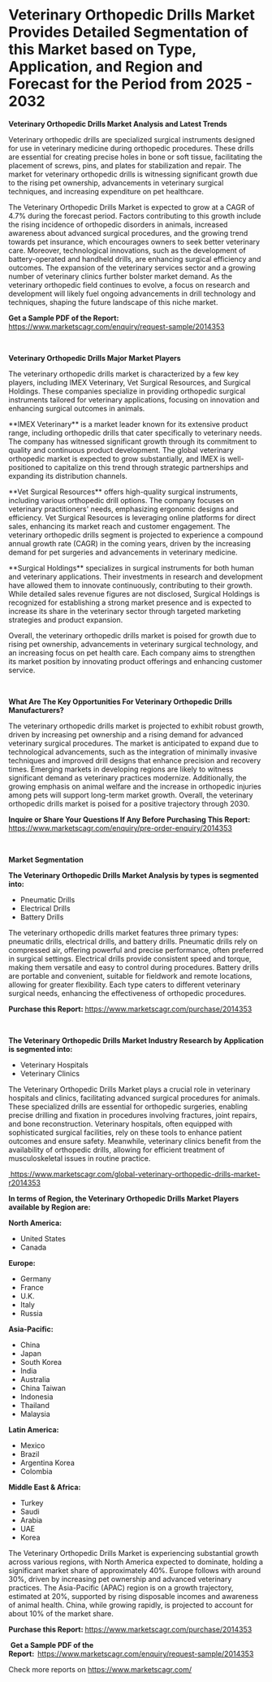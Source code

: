 <p><h1>Veterinary Orthopedic Drills Market Provides Detailed Segmentation of this Market based on Type, Application, and Region and Forecast for the Period from 2025 - 2032</h1></p><p><strong>Veterinary Orthopedic Drills Market Analysis and Latest Trends</strong></p>
<p><p>Veterinary orthopedic drills are specialized surgical instruments designed for use in veterinary medicine during orthopedic procedures. These drills are essential for creating precise holes in bone or soft tissue, facilitating the placement of screws, pins, and plates for stabilization and repair. The market for veterinary orthopedic drills is witnessing significant growth due to the rising pet ownership, advancements in veterinary surgical techniques, and increasing expenditure on pet healthcare.</p><p>The Veterinary Orthopedic Drills Market is expected to grow at a CAGR of 4.7% during the forecast period. Factors contributing to this growth include the rising incidence of orthopedic disorders in animals, increased awareness about advanced surgical procedures, and the growing trend towards pet insurance, which encourages owners to seek better veterinary care. Moreover, technological innovations, such as the development of battery-operated and handheld drills, are enhancing surgical efficiency and outcomes. The expansion of the veterinary services sector and a growing number of veterinary clinics further bolster market demand. As the veterinary orthopedic field continues to evolve, a focus on research and development will likely fuel ongoing advancements in drill technology and techniques, shaping the future landscape of this niche market.</p></p>
<p><strong>Get a Sample PDF of the Report:&nbsp;</strong> <a href="https://www.marketscagr.com/enquiry/request-sample/2014353?utm_campaign=3114&utm_medium=2&utm_source=Github&utm_content=ia&utm_term=29032025&utm_id=veterinary-orthopedic-drills">https://www.marketscagr.com/enquiry/request-sample/2014353</a></p>
<p>&nbsp;</p>
<p><strong>Veterinary Orthopedic Drills Major Market Players</strong></p>
<p><p>The veterinary orthopedic drills market is characterized by a few key players, including IMEX Veterinary, Vet Surgical Resources, and Surgical Holdings. These companies specialize in providing orthopedic surgical instruments tailored for veterinary applications, focusing on innovation and enhancing surgical outcomes in animals.</p><p>**IMEX Veterinary** is a market leader known for its extensive product range, including orthopedic drills that cater specifically to veterinary needs. The company has witnessed significant growth through its commitment to quality and continuous product development. The global veterinary orthopedic market is expected to grow substantially, and IMEX is well-positioned to capitalize on this trend through strategic partnerships and expanding its distribution channels.</p><p>**Vet Surgical Resources** offers high-quality surgical instruments, including various orthopedic drill options. The company focuses on veterinary practitioners' needs, emphasizing ergonomic designs and efficiency. Vet Surgical Resources is leveraging online platforms for direct sales, enhancing its market reach and customer engagement. The veterinary orthopedic drills segment is projected to experience a compound annual growth rate (CAGR) in the coming years, driven by the increasing demand for pet surgeries and advancements in veterinary medicine.</p><p>**Surgical Holdings** specializes in surgical instruments for both human and veterinary applications. Their investments in research and development have allowed them to innovate continuously, contributing to their growth. While detailed sales revenue figures are not disclosed, Surgical Holdings is recognized for establishing a strong market presence and is expected to increase its share in the veterinary sector through targeted marketing strategies and product expansion.</p><p>Overall, the veterinary orthopedic drills market is poised for growth due to rising pet ownership, advancements in veterinary surgical technology, and an increasing focus on pet health care. Each company aims to strengthen its market position by innovating product offerings and enhancing customer service.</p></p>
<p>&nbsp;</p>
<p><strong>What Are The Key Opportunities For Veterinary Orthopedic Drills Manufacturers?</strong></p>
<p><p>The veterinary orthopedic drills market is projected to exhibit robust growth, driven by increasing pet ownership and a rising demand for advanced veterinary surgical procedures. The market is anticipated to expand due to technological advancements, such as the integration of minimally invasive techniques and improved drill designs that enhance precision and recovery times. Emerging markets in developing regions are likely to witness significant demand as veterinary practices modernize. Additionally, the growing emphasis on animal welfare and the increase in orthopedic injuries among pets will support long-term market growth. Overall, the veterinary orthopedic drills market is poised for a positive trajectory through 2030.</p></p>
<p><strong>Inquire or Share Your Questions If Any Before Purchasing This Report:</strong> <a href="https://www.marketscagr.com/enquiry/pre-order-enquiry/2014353?utm_campaign=3114&utm_medium=2&utm_source=Github&utm_content=ia&utm_term=29032025&utm_id=veterinary-orthopedic-drills">https://www.marketscagr.com/enquiry/pre-order-enquiry/2014353</a></p>
<p>&nbsp;</p>
<p><strong>Market Segmentation</strong></p>
<p><strong>The Veterinary Orthopedic Drills Market Analysis by types is segmented into:</strong></p>
<p><ul><li>Pneumatic Drills</li><li>Electrical Drills</li><li>Battery Drills</li></ul></p>
<p><p>The veterinary orthopedic drills market features three primary types: pneumatic drills, electrical drills, and battery drills. Pneumatic drills rely on compressed air, offering powerful and precise performance, often preferred in surgical settings. Electrical drills provide consistent speed and torque, making them versatile and easy to control during procedures. Battery drills are portable and convenient, suitable for fieldwork and remote locations, allowing for greater flexibility. Each type caters to different veterinary surgical needs, enhancing the effectiveness of orthopedic procedures.</p></p>
<p><strong>Purchase this Report:&nbsp;</strong><a href="https://www.marketscagr.com/purchase/2014353?utm_campaign=3114&utm_medium=2&utm_source=Github&utm_content=ia&utm_term=29032025&utm_id=veterinary-orthopedic-drills">https://www.marketscagr.com/purchase/2014353</a></p>
<p>&nbsp;</p>
<p><strong>The Veterinary Orthopedic Drills Market Industry Research by Application is segmented into:</strong></p>
<p><ul><li>Veterinary Hospitals</li><li>Veterinary Clinics</li></ul></p>
<p><p>The Veterinary Orthopedic Drills Market plays a crucial role in veterinary hospitals and clinics, facilitating advanced surgical procedures for animals. These specialized drills are essential for orthopedic surgeries, enabling precise drilling and fixation in procedures involving fractures, joint repairs, and bone reconstruction. Veterinary hospitals, often equipped with sophisticated surgical facilities, rely on these tools to enhance patient outcomes and ensure safety. Meanwhile, veterinary clinics benefit from the availability of orthopedic drills, allowing for efficient treatment of musculoskeletal issues in routine practice.</p></p>
<p><a href="https://www.marketscagr.com/global-veterinary-orthopedic-drills-market-r2014353?utm_campaign=3114&utm_medium=2&utm_source=Github&utm_content=ia&utm_term=29032025&utm_id=veterinary-orthopedic-drills">&nbsp;https://www.marketscagr.com/global-veterinary-orthopedic-drills-market-r2014353</a></p>
<p><strong>In terms of Region, the Veterinary Orthopedic Drills Market Players available by Region are:</strong></p>
<p>
    <p> <strong> North America: </strong>
        <ul>
            <li>United States</li>
            <li>Canada</li>
        </ul>
        </p> 
    <p> <strong> Europe: </strong>
        <ul>
            <li>Germany</li>
            <li>France</li>
            <li>U.K.</li>
            <li>Italy</li>
            <li>Russia</li>
        </ul>
        </p> 
    <p> <strong> Asia-Pacific: </strong>
        <ul>
            <li>China</li>
            <li>Japan</li>
            <li>South Korea</li>
            <li>India</li>
            <li>Australia</li>
            <li>China Taiwan</li>
            <li>Indonesia</li>
            <li>Thailand</li>
            <li>Malaysia</li>
        </ul>
        </p> 
    <p> <strong> Latin America: </strong>
        <ul>
            <li>Mexico</li>
            <li>Brazil</li>
            <li>Argentina Korea</li>
            <li>Colombia</li>
        </ul>
        </p> 
    <p> <strong> Middle East & Africa: </strong>
        <ul>
            <li>Turkey</li>
            <li>Saudi</li>
            <li>Arabia</li>
            <li>UAE</li>
            <li>Korea</li>
        </ul>
    </p>
    </p>
<p><p>The Veterinary Orthopedic Drills Market is experiencing substantial growth across various regions, with North America expected to dominate, holding a significant market share of approximately 40%. Europe follows with around 30%, driven by increasing pet ownership and advanced veterinary practices. The Asia-Pacific (APAC) region is on a growth trajectory, estimated at 20%, supported by rising disposable incomes and awareness of animal health. China, while growing rapidly, is projected to account for about 10% of the market share.</p></p>
<p><strong>Purchase this Report: </strong><a href="https://www.marketscagr.com/purchase/2014353?utm_campaign=3114&utm_medium=2&utm_source=Github&utm_content=ia&utm_term=29032025&utm_id=veterinary-orthopedic-drills">https://www.marketscagr.com/purchase/2014353</a></p>
<p>&nbsp;<strong>Get a Sample PDF of the Report:&nbsp;&nbsp;</strong><a href="https://www.marketscagr.com/enquiry/request-sample/2014353?utm_campaign=3114&utm_medium=2&utm_source=Github&utm_content=ia&utm_term=29032025&utm_id=veterinary-orthopedic-drills">https://www.marketscagr.com/enquiry/request-sample/2014353</a></p>
<p><strong></strong></p>
<p>Check more reports on <a href="https://www.marketscagr.com/?utm_campaign=3114&utm_medium=2&utm_source=Github&utm_content=ia&utm_term=29032025&utm_id=veterinary-orthopedic-drills">https://www.marketscagr.com/</a></p>